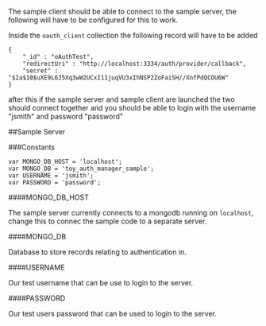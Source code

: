 The sample client should be able to connect to the sample server, the following will have to be configured for this to work.

Inside the `oauth_client` collection the following record will have to be added

```
{
    "_id" : "oAuthTest",
    "redirectUri" : "http://localhost:3334/auth/provider/callback",
    "secret" : "$2a$10$uXE9L6J5Xq3wW2UCxI11juqVU3xIhNSP2ZoFaiSH//XnfPdQCOU6W"
}
```

after this if the sample server and sample client are launched the two should connect together and you should be able to login with the username "jsmith" and password "password"

##Sample Server

###Constants

```
var MONGO_DB_HOST = 'localhost';
var MONGO_DB = 'toy_auth_manager_sample';
var USERNAME = 'jsmith';
var PASSWORD = 'password';
```

####MONGO_DB_HOST

The sample server currently connects to a mongodb running on `localhost`, change this to connec the sample code to a separate server.

####MONGO_DB

Database to store records relating to authentication in.

####USERNAME

Our test username that can be use to login to the server.

####PASSWORD

Our test users password that can be used to login to the server.


